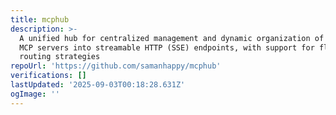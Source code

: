 ```yaml
---
title: mcphub
description: >-
  A unified hub for centralized management and dynamic organization of multiple
  MCP servers into streamable HTTP (SSE) endpoints, with support for flexible
  routing strategies
repoUrl: 'https://github.com/samanhappy/mcphub'
verifications: []
lastUpdated: '2025-09-03T00:18:28.631Z'
ogImage: ''
---
```


